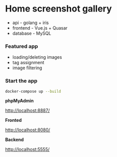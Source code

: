 # Home screenshot gallery

- api -  golang + iris
- frontend - Vue.js  + Quasar
- database - MySQL



### Featured app

* loading/deleting images
* tag assignment
* image filtering



### Start the app 

```bash
docker-compose up --build
```


**phpMyAdmin**

[http://localhost:8887/](http://localhost:8887/)

**Fronted**

[http://localhost:8080/](http://localhost:8080/)

**Backend**

[http://localhost:5555/](http://localhost:7777/)
